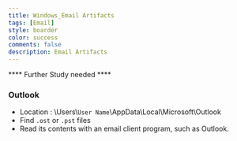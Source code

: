 ```yaml
---
title: Windows_Email Artifacts
tags: [Email]
style: boarder
color: success
comments: false
description: Email Artifacts
---
```

**** Further Study needed ****

### Outlook
  * Location
    : \Users\\`User Name`\AppData\Local\Microsoft\Outlook
  * Find `.ost` or `.pst` files
  * Read its contents with an email client program, such as Outlook.<br><br>
